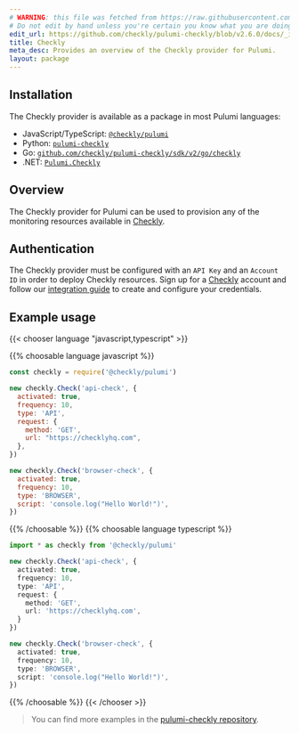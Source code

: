 ```yaml
---
# WARNING: this file was fetched from https://raw.githubusercontent.com/checkly/pulumi-checkly/v2.6.0/docs/_index.md
# Do not edit by hand unless you're certain you know what you are doing!
edit_url: https://github.com/checkly/pulumi-checkly/blob/v2.6.0/docs/_index.md
title: Checkly
meta_desc: Provides an overview of the Checkly provider for Pulumi.
layout: package
---
```

## Installation

The Checkly provider is available as a package in most Pulumi languages:

* JavaScript/TypeScript: [`@checkly/pulumi`](https://www.npmjs.com/package/@checkly/pulumi)
* Python: [`pulumi-checkly`](https://pypi.org/project/pulumi-checkly/)
* Go: [`github.com/checkly/pulumi-checkly/sdk/v2/go/checkly`](https://github.com/checkly/pulumi-checkly)
* .NET: [`Pulumi.Checkly`](https://www.nuget.org/packages/Pulumi.Checkly)

## Overview

The Checkly provider for Pulumi can be used to provision any of the monitoring resources available in [Checkly](https://www.checklyhq.com/).

## Authentication

The Checkly provider must be configured with an `API Key` and an `Account ID` in order to deploy Checkly resources. Sign up for a [Checkly](https://www.checklyhq.com) account and follow our [integration guide](https://www.checklyhq.com/docs/integrations/pulumi/) to create and configure your credentials.

## Example usage

{{< chooser language "javascript,typescript" >}}

{{% choosable language javascript %}}

```javascript
const checkly = require('@checkly/pulumi')

new checkly.Check('api-check', {
  activated: true,
  frequency: 10,
  type: 'API',
  request: {
    method: 'GET',
    url: "https://checklyhq.com",
  },
})

new checkly.Check('browser-check', {
  activated: true,
  frequency: 10,
  type: 'BROWSER',
  script: 'console.log("Hello World!")',
})
```

{{% /choosable %}}
{{% choosable language typescript %}}

```typescript
import * as checkly from '@checkly/pulumi'

new checkly.Check('api-check', {
  activated: true,
  frequency: 10,
  type: 'API',
  request: {
    method: 'GET',
    url: 'https://checklyhq.com',
  }
})

new checkly.Check('browser-check', {
  activated: true,
  frequency: 10,
  type: 'BROWSER',
  script: 'console.log("Hello World!")',
})
```

{{% /choosable %}}
{{< /chooser >}}

> You can find more examples in the [pulumi-checkly repository](https://github.com/checkly/pulumi-checkly/tree/main/examples).
